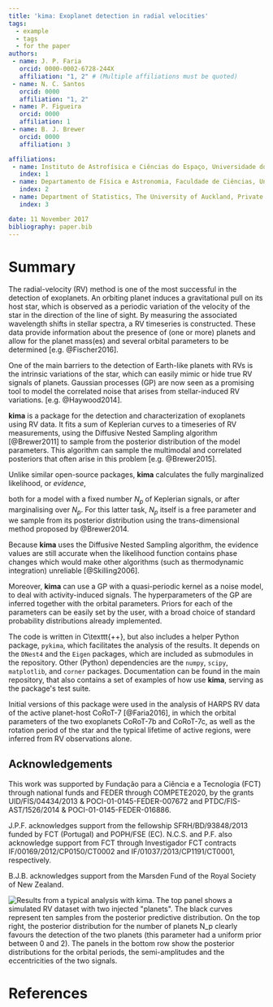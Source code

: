 ```yaml
---
title: 'kima: Exoplanet detection in radial velocities'
tags:
  - example
  - tags
  - for the paper
authors:
 - name: J. P. Faria
   orcid: 0000-0002-6728-244X
   affiliation: "1, 2" # (Multiple affiliations must be quoted)
 - name: N. C. Santos
   orcid: 0000
   affiliation: "1, 2"
 - name: P. Figueira
   orcid: 0000
   affiliation: 1
 - name: B. J. Brewer
   orcid: 0000
   affiliation: 3

affiliations:
 - name: Instituto de Astrofísica e Ciências do Espaço, Universidade do Porto, CAUP, Rua das Estrelas, 4150-762, Porto, Portugal
   index: 1
 - name: Departamento de Física e Astronomia, Faculdade de Ciências, Universidade do Porto, Rua do Campo Alegre, 4169-007, Porto, Portugal
   index: 2
 - name: Department of Statistics, The University of Auckland, Private Bag 92019, Auckland 1142, New Zealand
   index: 3

date: 11 November 2017
bibliography: paper.bib
---
```


# Summary

The radial-velocity (RV) method is one of the most 
successful in the detection of exoplanets.
An orbiting planet induces a gravitational pull on its host star,
which is observed as a periodic variation of the velocity of the star 
in the direction of the line of sight.
By measuring the associated wavelength shifts in stellar spectra, 
a RV timeseries is constructed.
These data provide information about the presence of (one or more) 
planets and allow for the planet mass(es) and 
several orbital parameters to be determined
[e.g. @Fischer2016].

One of the main barriers to the detection of Earth-like planets with RVs
is the intrinsic variations of the star,
which can easily mimic or hide true RV signals of planets.
Gaussian processes (GP) are now seen as a promising tool to model 
the correlated noise that arises from stellar-induced RV variations. 
[e.g. @Haywood2014].


**kima** is a package for the detection and characterization of 
exoplanets using RV data.
It fits a sum of Keplerian curves to a timeseries of RV measurements, 
using the Diffusive Nested Sampling algorithm [@Brewer2011]
to sample from the posterior distribution of the model parameters. 
This algorithm can sample the multimodal and correlated posteriors 
that often arise in this problem [e.g. @Brewer2015].

<!-- Additionally, -->
Unlike similar open-source packages, 
**kima** calculates the fully marginalized likelihood, or _evidence_,
<!--; see @Kass1995)  -->
both for a model with a fixed number $N_p$ of Keplerian signals,
or after marginalising over $N_p$.
For this latter task, $N_p$ itself is a free parameter
and we sample from its posterior distribution
using the trans-dimensional method proposed by @Brewer2014.
<!-- [see also @Brewer2015, @Faria2016] -->
<!--  -->
<!-- This means that **kima** can be used to compare models.  -->
Because **kima** uses the Diffusive Nested Sampling algorithm,
the evidence values are still accurate
when the likelihood function contains phase changes
which would make other algorithms 
(such as thermodynamic integration) unreliable [@Skilling2006].
<!--  -->

Moreover, **kima** can use a GP with a quasi-periodic kernel
as a noise model, to deal with activity-induced signals.
The hyperparameters of the GP are inferred together with the orbital parameters.
Priors for each of the parameters can be easily set by the user,
with a broad choice of standard probability distributions already implemented.


The code is written in C\texttt{++}, but also includes a helper Python package,
`pykima`, which facilitates the analysis of the results.
It depends on the `DNest4` <!-- [@Brewer2016]  -->
and the `Eigen` <!-- [@eigenweb]  -->
packages,
which are included as submodules in the repository.
Other (Python) dependencies are the 
`numpy`, `scipy`, `matplotlib`, and `corner` packages.
Documentation can be found in the main repository,
that also contains a set of examples 
of how use **kima**, serving as the package's test suite.

Initial versions of this package were used in the analysis 
of HARPS RV data of the active planet-host CoRoT-7 [@Faria2016],
in which the orbital parameters of the two exoplanets CoRoT-7b and CoRoT-7c,
as well as the rotation period of the star and the typical lifetime of active regions, 
were inferred from RV observations alone.



## Acknowledgements

This work was supported by Fundação para a Ciência e a Tecnologia (FCT)
through national funds and FEDER through COMPETE2020,
by the grants UID/FIS/04434/2013 & POCI-01-0145-FEDER-007672 
and PTDC/FIS-AST/1526/2014 & POCI-01-0145-FEDER-016886.
<!--  -->
J.P.F. acknowledges support from the fellowship SFRH/BD/93848/2013 
funded by FCT (Portugal) and POPH/FSE (EC).
N.C.S. and P.F. also acknowledge support from FCT through 
Investigador FCT contracts 
IF/00169/2012/CP0150/CT0002 and IF/01037/2013/CP1191/CT0001, respectively.
<!--  -->
B.J.B. acknowledges support from the Marsden Fund of the Royal Society of New Zealand.



![Results from a typical analysis with **kima**. 
  The top panel shows a simulated RV dataset with two injected "planets".
  The black curves represent ten samples from the posterior predictive distribution.
  On the top right, the posterior distribution for the number of planets $N_p$
  clearly favours the detection of the two planets
  (this parameter had a uniform prior between 0 and 2).
  The panels in the bottom row show the posterior distributions for 
  the orbital periods, the semi-amplitudes and the eccentricities of the two signals.](./joss_figure.png)


# References


<!-- Citations to entries in paper.bib should be in
[rMarkdown](http://rmarkdown.rstudio.com/authoring_bibliographies_and_citations.html)
format.
 -->
<!-- citation examples: [see @Santos2011, pp. 33-35; also @Faria2016, ch. 1]. -->

<!-- citation examples: [@Santos2011, pp. 33-35, 38-39 and *passim*]. -->

<!-- citation examples: [@Faria2016; @Santos2011]. -->